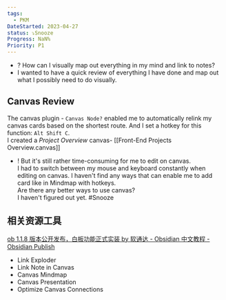 ```yaml
---
tags:
  - PKM
DateStarted: 2023-04-27
status: ⤵️Snooze
Progress: NaN%
Priority: P1
---
```


- ? How can I visually map out everything in my mind and link to notes?
- I wanted to have a quick review of everything I have done and map out what I possibly need to do visually.

## Canvas Review

The canvas plugin - `Canvas Node?` enabled me to automatically relink my canvas cards based on the shortest route. And I set a hotkey for this function: `Alt Shift C`.  
I created a _Project Overview_ canvas- [[Front-End Projects Overview.canvas]]

- ! But it's still rather time-consuming for me to edit on canvas.  
  I had to switch between my mouse and keyboard constantly when editing on canvas. I haven't find any ways that can enable me to add card like in Mindmap with hotkeys.  
  Are there any better ways to use canvas?  
  I haven't figured out yet. #Snooze

## 相关资源工具

[ob 1.1.8 版本公开发布，白板功能正式实装 by 软通达 - Obsidian 中文教程 - Obsidian Publish](https://publish.obsidian.md/chinesehelp/01+2021%E6%96%B0%E6%95%99%E7%A8%8B/ob+1.1.8%E7%89%88%E6%9C%AC%E5%85%AC%E5%BC%80%E5%8F%91%E5%B8%83%EF%BC%8C%E7%99%BD%E6%9D%BF%E5%8A%9F%E8%83%BD%E6%AD%A3%E5%BC%8F%E5%AE%9E%E8%A3%85+by+%E8%BD%AF%E9%80%9A%E8%BE%BE)

- Link Exploder
- Link Note in Canvas
- Canvas Mindmap
- Canvas Presentation
- Optimize Canvas Connections
